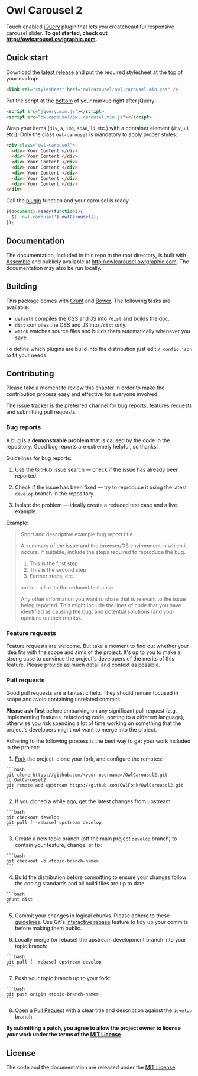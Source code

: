 # Owl Carousel 2

Touch enabled [jQuery](http://jquery.com/) plugin that lets you createbeautiful responsive carousel slider. **To get started, check out http://owlcarousel.owlgraphic.com.**

## Quick start

Download the [latest release](http://owlcarousel.owlgraphic.com/download/owl.carousel.zip) and put the required stylesheet at the [top](https://developer.yahoo.com/performance/rules.html#css_top) of your markup:

```html
<link rel="stylesheet" href="owlcarousel/owl.carousel.min.css" />
```

Put the script at the [bottom](https://developer.yahoo.com/performance/rules.html#js_bottom) of your markup right after jQuery:

```html
<script src="jquery.min.js"></script>
<script src="owlcarousel/owl.carousel.min.js"></script>
```

Wrap your items (`div`, `a`, `img`, `span`, `li` etc.) with a container element (`div`, `ul` etc.). Only the class `owl-carousel` is mandatory to apply proper styles:

```html
<div class="owl-carousel">
  <div> Your Content </div>
  <div> Your Content </div>
  <div> Your Content </div>
  <div> Your Content </div>
  <div> Your Content </div>
  <div> Your Content </div>
  <div> Your Content </div>
</div>
```

Call the [plugin](http://learn.jquery.com/plugins/) function and your carousel is ready.

```javascript
$(document).ready(function(){
  $('.owl-carousel').owlCarousel();
});
```

## Documentation

The documentation, included in this repo in the root directory, is built with [Assemble](http://assemble.io/) and publicly available at http://owlcarousel.owlgraphic.com. The documentation may also be run locally.

## Building

This package comes with [Grunt](http://gruntjs.com/) and [Bower](http://bower.io/). The following tasks are available:

  * `default` compiles the CSS and JS into `/dist` and builds the doc.
  * `dist` compiles the CSS and JS into `/dist` only.
  * `watch` watches source files and builds them automatically whenever you save.

To define which plugins are build into the distribution just edit `/_config.json` to fit your needs.
    

## Contributing

Please take a moment to review this chapter in order to make the contribution process easy and effective for everyone involved.

The [issue tracker](https://github.com/OwlFonk/OwlCarousel2/issues) is the preferred channel for bug reports, features requests and submitting pull requests.

### Bug reports

A bug is a **demonstrable problem** that is caused by the code in the repository. Good bug reports are extremely helpful, so thanks!

Guidelines for bug reports:

  1. Use the GitHub issue search — check if the issue has already been reported.

  2. Check if the issue has been fixed — try to reproduce it using the latest `develop` branch in the repository.

  3. Isolate the problem — ideally create a reduced test case and a live example.

Example:

> Short and descriptive example bug report title
> 
> A summary of the issue and the browser/OS environment in which it occurs. If suitable, include the steps required to reproduce the bug.
> 
>   1. This is the first step
>   2. This is the second step
>   3. Further steps, etc.
> 
> `<url>` - a link to the reduced test case
> 
> Any other information you want to share that is relevant to the issue being reported. This might include the lines of code that you have identified as causing the bug, and potential solutions (and your opinions on their merits).

### Feature requests

Feature requests are welcome. But take a moment to find out whether your idea fits with the scope and aims of the project. It's up to you to make a strong case to convince the project's developers of the merits of this feature. Please provide as much detail and context as possible.

### Pull requests

Good pull requests are a fantastic help. They should remain focused in scope and avoid containing unrelated commits.

**Please ask first** before embarking on any significant pull request (e.g. implementing features, refactoring code, porting to a different language), otherwise you risk spending a lot of time working on something that the project's developers might not want to merge into the project.

Adhering to the following process is the best way to get your work included in the project:

  1. [Fork](http://help.github.com/fork-a-repo/) the project, clone your fork, and configure the remotes:

    ```bash
    git clone https://github.com/<your-username>/OwlCarousel2.git
    cd OwlCarousel2
    git remote add upstream https://github.com/OwlFonk/OwlCarousel2.git
    ```

  2. If you cloned a while ago, get the latest changes from upstream:

    ```bash
    git checkout develop
    git pull [--rebase] upstream develop
    ```

  3. Create a new topic branch (off the main project `develop` branch) to contain your feature, change, or fix:

    ```bash
    git checkout -b <topic-branch-name>
    ```

  4. Build the distribution before committing to ensure your changes follow the coding standards and all build files are up to date.

    ```bash
    grunt dist
    ```

  5. Commit your changes in logical chunks. Please adhere to these [guidelines](http://tbaggery.com/2008/04/19/a-note-about-git-commit-messages.html). Use Git's [interactive rebase](https://help.github.com/articles/interactive-rebase) feature to tidy up your commits before making them public.

  6. Locally merge (or rebase) the upstream development branch into your topic branch:

    ```bash
    git pull [--rebase] upstream develop
    ```

  7. Push your topic branch up to your fork:

    ```bash
    git push origin <topic-branch-name>
    ```

  8. [Open a Pull Request](https://help.github.com/articles/using-pull-requests/) with a clear title and description against the `develop` branch.

**By submitting a patch, you agree to allow the project owner to
license your work under the terms of the [MIT License](LICENSE).**

## License

The code and the documentation are released under the [MIT License](LICENSE).
